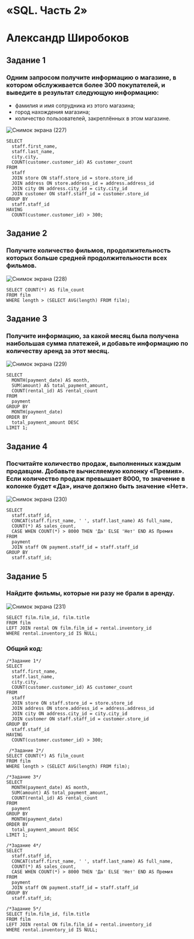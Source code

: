 # «SQL. Часть 2»
# Александр Широбоков
## Задание 1
### Одним запросом получите информацию о магазине, в котором обслуживается более 300 покупателей, и выведите в результат следующую информацию:
 - фамилия и имя сотрудника из этого магазина;
 - город нахождения магазина;
 - количество пользователей, закреплённых в этом магазине.

![Снимок экрана (227)](https://github.com/AleksandrShirobokov/SQL.-2/assets/69298696/8b3165ce-f001-401d-a986-04b0e34a9bb1)
```
SELECT
  staff.first_name,
  staff.last_name,
  city.city,
  COUNT(customer.customer_id) AS customer_count
FROM
  staff
  JOIN store ON staff.store_id = store.store_id
  JOIN address ON store.address_id = address.address_id
  JOIN city ON address.city_id = city.city_id
  JOIN customer ON staff.staff_id = customer.store_id
GROUP BY
  staff.staff_id
HAVING
  COUNT(customer.customer_id) > 300;
```
## Задание 2
### Получите количество фильмов, продолжительность которых больше средней продолжительности всех фильмов.
![Снимок экрана (228)](https://github.com/AleksandrShirobokov/SQL.-2/assets/69298696/51e175a8-4e78-413e-8b24-04feead189a8)
```
SELECT COUNT(*) AS film_count
FROM film
WHERE length > (SELECT AVG(length) FROM film);
```
## Задание 3
### Получите информацию, за какой месяц была получена наибольшая сумма платежей, и добавьте информацию по количеству аренд за этот месяц.
![Снимок экрана (229)](https://github.com/AleksandrShirobokov/SQL.-2/assets/69298696/5a3b2f08-d9dd-44b0-a8cf-b0c4911fb5e9)
```
SELECT
  MONTH(payment_date) AS month,
  SUM(amount) AS total_payment_amount,
  COUNT(rental_id) AS rental_count
FROM
  payment
GROUP BY
  MONTH(payment_date)
ORDER BY
  total_payment_amount DESC
LIMIT 1;
```
## Задание 4
### Посчитайте количество продаж, выполненных каждым продавцом. Добавьте вычисляемую колонку «Премия». Если количество продаж превышает 8000, то значение в колонке будет «Да», иначе должно быть значение «Нет».
![Снимок экрана (230)](https://github.com/AleksandrShirobokov/SQL.-2/assets/69298696/6d6e3709-2a42-438e-ab2a-2a734d5fa18b)
```
SELECT
  staff.staff_id,
  CONCAT(staff.first_name, ' ', staff.last_name) AS full_name,
  COUNT(*) AS sales_count,
  CASE WHEN COUNT(*) > 8000 THEN 'Да' ELSE 'Нет' END AS Премия
FROM
  payment
  JOIN staff ON payment.staff_id = staff.staff_id
GROUP BY
  staff.staff_id;
```
## Задание 5
### Найдите фильмы, которые ни разу не брали в аренду.
![Снимок экрана (231)](https://github.com/AleksandrShirobokov/SQL.-2/assets/69298696/c3053328-4887-458f-9ff3-d152eb139d42)
```
SELECT film.film_id, film.title
FROM film
LEFT JOIN rental ON film.film_id = rental.inventory_id
WHERE rental.inventory_id IS NULL;
```
### Общий код:
```
/*Задание 1*/
SELECT
  staff.first_name,
  staff.last_name,
  city.city,
  COUNT(customer.customer_id) AS customer_count
FROM
  staff
  JOIN store ON staff.store_id = store.store_id
  JOIN address ON store.address_id = address.address_id
  JOIN city ON address.city_id = city.city_id
  JOIN customer ON staff.staff_id = customer.store_id
GROUP BY
  staff.staff_id
HAVING
  COUNT(customer.customer_id) > 300;

 /*Задание 2*/
SELECT COUNT(*) AS film_count
FROM film
WHERE length > (SELECT AVG(length) FROM film);

/*Задание 3*/
SELECT
  MONTH(payment_date) AS month,
  SUM(amount) AS total_payment_amount,
  COUNT(rental_id) AS rental_count
FROM
  payment
GROUP BY
  MONTH(payment_date)
ORDER BY
  total_payment_amount DESC
LIMIT 1;

/*Задание 4*/
SELECT
  staff.staff_id,
  CONCAT(staff.first_name, ' ', staff.last_name) AS full_name,
  COUNT(*) AS sales_count,
  CASE WHEN COUNT(*) > 8000 THEN 'Да' ELSE 'Нет' END AS Премия
FROM
  payment
  JOIN staff ON payment.staff_id = staff.staff_id
GROUP BY
  staff.staff_id;

/*Задание 5*/
SELECT film.film_id, film.title
FROM film
LEFT JOIN rental ON film.film_id = rental.inventory_id
WHERE rental.inventory_id IS NULL;
```

